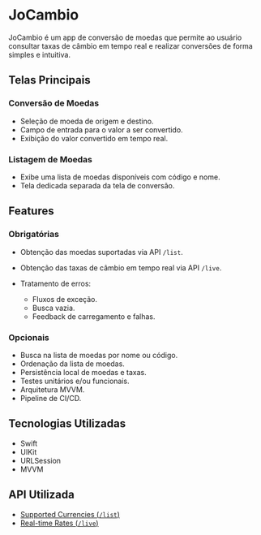 # JoCambio

JoCambio é um app de conversão de moedas que permite ao usuário consultar taxas de câmbio em tempo real e realizar conversões de forma simples e intuitiva.

## Telas Principais

### Conversão de Moedas

* Seleção de moeda de origem e destino.
* Campo de entrada para o valor a ser convertido.
* Exibição do valor convertido em tempo real.

### Listagem de Moedas

* Exibe uma lista de moedas disponíveis com código e nome.
* Tela dedicada separada da tela de conversão.

## Features

### Obrigatórias

* Obtenção das moedas suportadas via API `/list`.
* Obtenção das taxas de câmbio em tempo real via API `/live`.
* Tratamento de erros:

  * Fluxos de exceção.
  * Busca vazia.
  * Feedback de carregamento e falhas.

### Opcionais

* Busca na lista de moedas por nome ou código.
* Ordenação da lista de moedas.
* Persistência local de moedas e taxas.
* Testes unitários e/ou funcionais.
* Arquitetura MVVM.
* Pipeline de CI/CD.

## Tecnologias Utilizadas

* Swift
* UIKit
* URLSession
* MVVM

## API Utilizada

* [Supported Currencies (`/list`)](https://api.exchangeratesapi.io/v1/list)
* [Real-time Rates (`/live`)](https://api.exchangeratesapi.io/v1/live)

